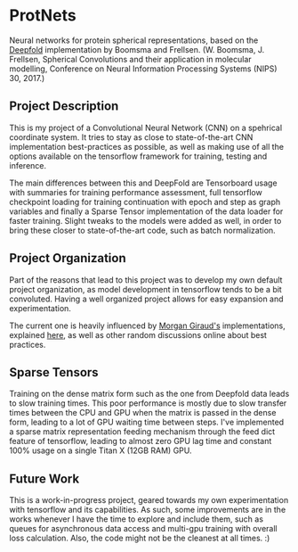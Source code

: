 # ProtNets

Neural networks for protein spherical representations, based on the
[Deepfold](https://github.com/deepfold/NIPS2017) implementation by Boomsma and Frellsen.
(W. Boomsma, J. Frellsen, Spherical Convolutions and their application
in molecular modelling, Conference on Neural Information Processing
Systems (NIPS) 30, 2017.)

## Project Description

This is my project of a Convolutional Neural Network (CNN) on a spehrical
coordinate system. It tries to stay as close to state-of-the-art
CNN implementation best-practices as possible, as well as making use of
all the options available on the tensorflow framework for training,
testing and inference.

The main differences between this and DeepFold are Tensorboard usage with
summaries for training performance assessment, full tensorflow
checkpoint loading for training continuation with epoch and step as graph
variables and finally a Sparse Tensor implementation of the data loader
for faster training. Slight tweaks to the models were added as well, in
order to bring these closer to state-of-the-art code, such as batch
normalization.

## Project Organization

Part of the reasons that lead to this project was to develop my own default
project organization, as model development in tensorflow tends to be a
bit convoluted. Having a well organized project allows for easy expansion
and experimentation.

The current one is heavily influenced by
[Morgan Giraud's](https://github.com/morgangiraud) implementations,
explained [here](https://blog.metaflow.fr/tensorflow-a-proposal-of-good-practices-for-files-folders-and-models-architecture-f23171501ae3),
as well as other random discussions online about best practices.

## Sparse Tensors

Training on the dense matrix form such as the one from Deepfold data
leads to slow training times. This poor performance is mostly due to
slow transfer times between the CPU and GPU when the matrix is passed in
the dense form, leading to a lot of GPU waiting time between steps.
I've implemented a sparse matrix representation feeding mechanism
through the feed dict feature of tensorflow, leading to almost zero GPU
lag time and constant 100% usage on a single Titan X (12GB RAM) GPU.

## Future Work

This is a work-in-progress project, geared towards my own experimentation
with tensorflow and its capabilities. As such, some improvements are in
the works whenever I have the time to explore and include them, such as
queues for asynchronous data access and multi-gpu training with overall
loss calculation. Also, the code might not be the cleanest at all times. :)


